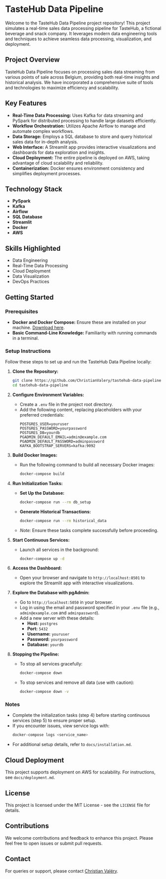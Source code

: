 # TasteHub Data Pipeline

Welcome to the TasteHub Data Pipeline project repository! This project simulates a real-time sales data processing pipeline for TasteHub, a fictional beverage and snack company. It leverages modern data engineering tools and techniques to achieve seamless data processing, visualization, and deployment.

## Project Overview

TasteHub Data Pipeline focuses on processing sales data streaming from various points of sale across Belgium, providing both real-time insights and historical analysis. We have incorporated a comprehensive suite of tools and technologies to maximize efficiency and scalability.

## Key Features

- **Real-Time Data Processing:** Uses Kafka for data streaming and PySpark for distributed processing to handle large datasets efficiently.
- **Workflow Orchestration:** Utilizes Apache Airflow to manage and automate complex workflows.
- **Data Storage:** Employs a SQL database to store and query historical sales data for in-depth analysis.
- **Web Interface:** A Streamlit app provides interactive visualizations and dashboards for data exploration and insights.
- **Cloud Deployment:** The entire pipeline is deployed on AWS, taking advantage of cloud scalability and reliability.
- **Containerization:** Docker ensures environment consistency and simplifies deployment processes.

## Technology Stack

- **PySpark**
- **Kafka**
- **Airflow**
- **SQL Database**
- **Streamlit**
- **Docker**
- **AWS**

## Skills Highlighted

- Data Engineering
- Real-Time Data Processing
- Cloud Deployment
- Data Visualization
- DevOps Practices

## Getting Started

### Prerequisites

- **Docker and Docker Compose:** Ensure these are installed on your machine. [Download here](https://www.docker.com/get-started).
- **Basic Command-Line Knowledge:** Familiarity with running commands in a terminal.

### Setup Instructions

Follow these steps to set up and run the TasteHub Data Pipeline locally:

1. **Clone the Repository:**
   ```bash
   git clone https://github.com/ChristianValery/tastehub-data-pipeline.git
   cd tastehub-data-pipeline
   ```

2. **Configure Environment Variables:**
   - Create a `.env` file in the project root directory.
   - Add the following content, replacing placeholders with your preferred credentials:
     ```
     POSTGRES_USER=youruser
     POSTGRES_PASSWORD=yourpassword
     POSTGRES_DB=yourdb
     PGADMIN_DEFAULT_EMAIL=admin@example.com
     PGADMIN_DEFAULT_PASSWORD=adminpassword
     KAFKA_BOOTSTRAP_SERVERS=kafka:9092
     ```

3. **Build Docker Images:**
   - Run the following command to build all necessary Docker images:
     ```bash
     docker-compose build
     ```

4. **Run Initialization Tasks:**
   - **Set Up the Database:**
     ```bash
     docker-compose run --rm db_setup
     ```
   - **Generate Historical Transactions:**
     ```bash
     docker-compose run --rm historical_data
     ```
   - *Note:* Ensure these tasks complete successfully before proceeding.

5. **Start Continuous Services:**
   - Launch all services in the background:
     ```bash
     docker-compose up -d
     ```

6. **Access the Dashboard:**
   - Open your browser and navigate to `http://localhost:8501` to explore the Streamlit app with interactive visualizations.

7. **Explore the Database with pgAdmin:**
   - Go to `http://localhost:5050` in your browser.
   - Log in using the email and password specified in your `.env` file (e.g., `admin@example.com` and `adminpassword`).
   - Add a new server with these details:
     - **Host:** `postgres`
     - **Port:** `5432`
     - **Username:** `youruser`
     - **Password:** `yourpassword`
     - **Database:** `yourdb`

8. **Stopping the Pipeline:**
   - To stop all services gracefully:
     ```bash
     docker-compose down
     ```
   - To stop services and remove all data (use with caution):
     ```bash
     docker-compose down -v
     ```

### Notes

- Complete the initialization tasks (step 4) before starting continuous services (step 5) to ensure proper setup.
- If you encounter issues, view service logs with:
  ```bash
  docker-compose logs <service_name>
  ```
- For additional setup details, refer to `docs/installation.md`.

## Cloud Deployment

This project supports deployment on AWS for scalability. For instructions, see `docs/deployment.md`.

## License

This project is licensed under the MIT License - see the `LICENSE` file for details.

## Contributions

We welcome contributions and feedback to enhance this project. Please feel free to open issues or submit pull requests.

## Contact

For queries or support, please contact [Christian Valéry](mailto:c.nguembou@gmail.com).
